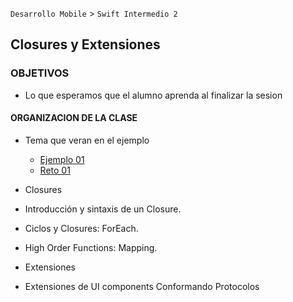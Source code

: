 `Desarrollo Mobile` > `Swift Intermedio 2`

## Closures y Extensiones

### OBJETIVOS 

- Lo que esperamos que el alumno aprenda al finalizar la sesion 

#### ORGANIZACION DE LA CLASE 

- Tema que veran en el ejemplo

	- [Ejemplo 01](Ejemplo-01)
	- [Reto 01](Reto-01)

- Closures
- Introducción y sintaxis de un Closure.
- Ciclos y Closures: ForEach.
- High Order Functions: Mapping.
- Extensiones
- Extensiones de UI components Conformando Protocolos
